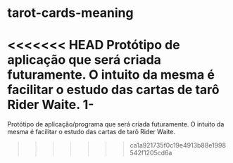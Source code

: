 # tarot-cards-meaning

<<<<<<< HEAD
Protótipo de aplicação que será criada futuramente. O intuito da mesma é facilitar o estudo das cartas de tarô Rider Waite. 
1-
=======
Protótipo de aplicação/programa que será criada futuramente. O intuito da mesma é facilitar o estudo das cartas de tarô Rider Waite. 
>>>>>>> ca1a921735f0c19e4913b88e1998542f1205cd6a
